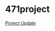 # 471project
[Project Update](https://docs.google.com/document/d/1OEoK57gtPpma_MRxoraYAccXEDAH7i29aArvnmzzoOM/edit?tab=t.0)



